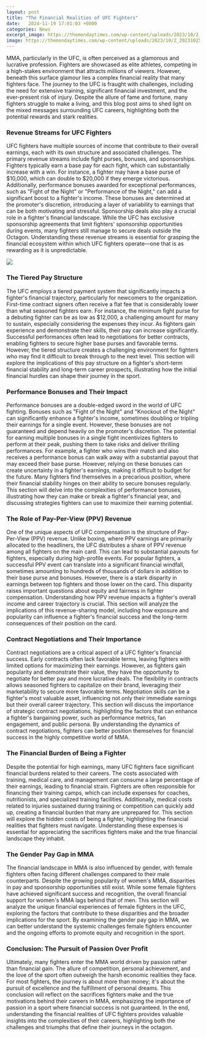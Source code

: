 ```yaml
---
layout: post
title: "The Financial Realities of UFC Fighters"
date:   2024-11-19 17:01:03 +0000
categories: News
excerpt_image: https://themondaytimes.com/wp-content/uploads/2023/10/2_20231025_124028_0001.jpg
image: https://themondaytimes.com/wp-content/uploads/2023/10/2_20231025_124028_0001.jpg
---
```


MMA, particularly in the UFC, is often perceived as a glamorous and lucrative profession. Fighters are showcased as elite athletes, competing in a high-stakes environment that attracts millions of viewers. However, beneath this surface glamour lies a complex financial reality that many fighters face. The journey to the UFC is fraught with challenges, including the need for extensive training, significant financial investment, and the ever-present risk of injury. Despite the allure of fame and fortune, many fighters struggle to make a living, and this blog post aims to shed light on the mixed messages surrounding UFC careers, highlighting both the potential rewards and stark realities.
### Revenue Streams for UFC Fighters
UFC fighters have multiple sources of income that contribute to their overall earnings, each with its own structure and associated challenges. The primary revenue streams include fight purses, bonuses, and sponsorships. 
Fighters typically earn a base pay for each fight, which can substantially increase with a win. For instance, a fighter may have a base purse of $10,000, which can double to $20,000 if they emerge victorious. Additionally, performance bonuses awarded for exceptional performances, such as "Fight of the Night" or "Performance of the Night," can add a significant boost to a fighter's income. These bonuses are determined at the promoter's discretion, introducing a layer of variability to earnings that can be both motivating and stressful.
Sponsorship deals also play a crucial role in a fighter's financial landscape. While the UFC has exclusive sponsorship agreements that limit fighters' sponsorship opportunities during events, many fighters still manage to secure deals outside the Octagon. Understanding these revenue streams is essential for grasping the financial ecosystem within which UFC fighters operate—one that is as rewarding as it is unpredictable.

![](https://themondaytimes.com/wp-content/uploads/2023/10/2_20231025_124028_0001.jpg)
### The Tiered Pay Structure
The UFC employs a tiered payment system that significantly impacts a fighter's financial trajectory, particularly for newcomers to the organization. First-time contract signers often receive a flat fee that is considerably lower than what seasoned fighters earn. For instance, the minimum fight purse for a debuting fighter can be as low as $12,000, a challenging amount for many to sustain, especially considering the expenses they incur.
As fighters gain experience and demonstrate their skills, their pay can increase significantly. Successful performances often lead to negotiations for better contracts, enabling fighters to secure higher base purses and favorable terms. However, the tiered structure creates a challenging environment for fighters who may find it difficult to break through to the next level. This section will explore the implications of this pay structure on a fighter's short-term financial stability and long-term career prospects, illustrating how the initial financial hurdles can shape their journey in the sport.
### Performance Bonuses and Their Impact
Performance bonuses are a double-edged sword in the world of UFC fighting. Bonuses such as "Fight of the Night" and "Knockout of the Night" can significantly enhance a fighter's income, sometimes doubling or tripling their earnings for a single event. However, these bonuses are not guaranteed and depend heavily on the promoter's discretion.
The potential for earning multiple bonuses in a single fight incentivizes fighters to perform at their peak, pushing them to take risks and deliver thrilling performances. For example, a fighter who wins their match and also receives a performance bonus can walk away with a substantial payout that may exceed their base purse. 
However, relying on these bonuses can create uncertainty in a fighter's earnings, making it difficult to budget for the future. Many fighters find themselves in a precarious position, where their financial stability hinges on their ability to secure bonuses regularly. This section will delve into the complexities of performance bonuses, illustrating how they can make or break a fighter's financial year, and discussing strategies fighters can use to maximize their earning potential.
### The Role of Pay-Per-View (PPV) Revenue
One of the unique aspects of UFC compensation is the structure of Pay-Per-View (PPV) revenue. Unlike boxing, where PPV earnings are primarily allocated to the headliners, the UFC distributes a share of PPV revenue among all fighters on the main card. This can lead to substantial payouts for fighters, especially during high-profile events.
For popular fighters, a successful PPV event can translate into a significant financial windfall, sometimes amounting to hundreds of thousands of dollars in addition to their base purse and bonuses. However, there is a stark disparity in earnings between top fighters and those lower on the card. This disparity raises important questions about equity and fairness in fighter compensation.
Understanding how PPV revenue impacts a fighter's overall income and career trajectory is crucial. This section will analyze the implications of this revenue-sharing model, including how exposure and popularity can influence a fighter's financial success and the long-term consequences of their position on the card.
### Contract Negotiations and Their Importance
Contract negotiations are a critical aspect of a UFC fighter's financial success. Early contracts often lack favorable terms, leaving fighters with limited options for maximizing their earnings. However, as fighters gain popularity and demonstrate their value, they have the opportunity to negotiate for better pay and more lucrative deals.
The flexibility in contracts allows seasoned fighters to capitalize on their brand, leveraging their marketability to secure more favorable terms. Negotiation skills can be a fighter's most valuable asset, influencing not only their immediate earnings but their overall career trajectory. 
This section will discuss the importance of strategic contract negotiations, highlighting the factors that can enhance a fighter's bargaining power, such as performance metrics, fan engagement, and public persona. By understanding the dynamics of contract negotiations, fighters can better position themselves for financial success in the highly competitive world of MMA.
### The Financial Burden of Being a Fighter
Despite the potential for high earnings, many UFC fighters face significant financial burdens related to their careers. The costs associated with training, medical care, and management can consume a large percentage of their earnings, leading to financial strain.
Fighters are often responsible for financing their training camps, which can include expenses for coaches, nutritionists, and specialized training facilities. Additionally, medical costs related to injuries sustained during training or competition can quickly add up, creating a financial burden that many are unprepared for. 
This section will explore the hidden costs of being a fighter, highlighting the financial realities that fighters must navigate. Understanding these expenses is essential for appreciating the sacrifices fighters make and the true financial landscape they inhabit. 
### The Gender Pay Gap in MMA
The financial landscape in MMA is also influenced by gender, with female fighters often facing different challenges compared to their male counterparts. Despite the growing popularity of women's MMA, disparities in pay and sponsorship opportunities still exist. 
While some female fighters have achieved significant success and recognition, the overall financial support for women's MMA lags behind that of men. This section will analyze the unique financial experiences of female fighters in the UFC, exploring the factors that contribute to these disparities and the broader implications for the sport.
By examining the gender pay gap in MMA, we can better understand the systemic challenges female fighters encounter and the ongoing efforts to promote equity and recognition in the sport.
### Conclusion: The Pursuit of Passion Over Profit
Ultimately, many fighters enter the MMA world driven by passion rather than financial gain. The allure of competition, personal achievement, and the love of the sport often outweigh the harsh economic realities they face. 
For most fighters, the journey is about more than money; it's about the pursuit of excellence and the fulfillment of personal dreams. This conclusion will reflect on the sacrifices fighters make and the true motivations behind their careers in MMA, emphasizing the importance of passion in a sport where financial success is not guaranteed. 
In the end, understanding the financial realities of UFC fighters provides valuable insights into the complexities of their careers, highlighting both the challenges and triumphs that define their journeys in the octagon.